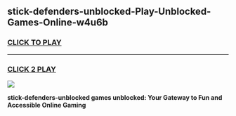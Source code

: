 
## stick-defenders-unblocked-Play-Unblocked-Games-Online-w4u6b
<h3>
<a href="https://premium76.site?title=stick-defenders-unblocked&ref=25A">CLICK TO PLAY</a></h3>
<hr>

<h3>
<a href="https://premium76.site?title=stick-defenders-unblocked&ref=25A">CLICK 2 PLAY</a>
  
</h3>

<a href="https://premium76.site?title=stick-defenders-unblocked&ref=25A"><img src="https://clearcache.store/games.png"></a>


**stick-defenders-unblocked games unblocked: Your Gateway to Fun and Accessible Online Gaming**

